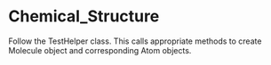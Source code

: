 # Chemical_Structure
Follow the TestHelper class. 
This calls appropriate methods to create Molecule object and corresponding Atom objects. 
